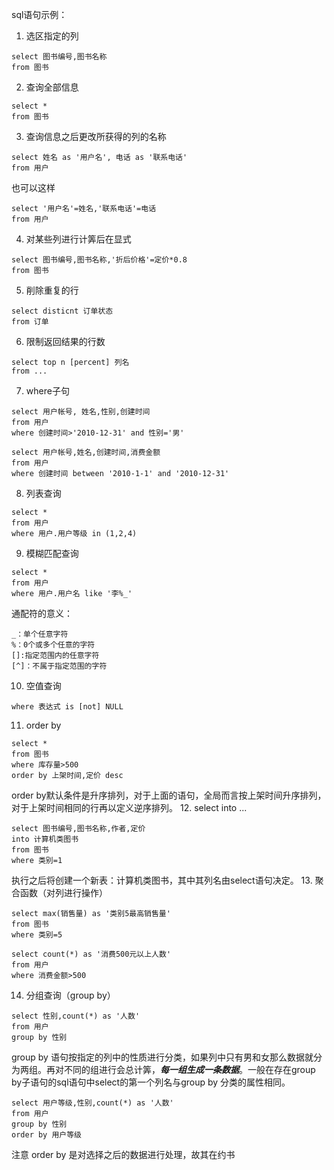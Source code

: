 sql语句示例：

1. 选区指定的列
```
select 图书编号,图书名称
from 图书
```
2. 查询全部信息
```
select *
from 图书
```
3. 查询信息之后更改所获得的列的名称
```
select 姓名 as '用户名', 电话 as '联系电话'
from 用户
```
也可以这样
```
select '用户名'=姓名,'联系电话'=电话
from 用户
```
4. 对某些列进行计筭后在显式
```
select 图书编号,图书名称,'折后价格'=定价*0.8
from 图书
```
5. 削除重复的行
```
select disticnt 订单状态
from 订单
```
6. 限制返回结果的行数
```
select top n [percent] 列名
from ...
```
7. where子句
```
select 用户帐号, 姓名,性别,创建时间
from 用户
where 创建时间>'2010-12-31' and 性别='男'
```
```
select 用户帐号,姓名,创建时间,消费金额
from 用户
where 创建时间 between '2010-1-1' and '2010-12-31'
```
8. 列表查询
```
select *
from 用户
where 用户.用户等级 in (1,2,4)
```
9. 模糊匹配查询
```
select *
from 用户
where 用户.用户名 like '李%_'
```
通配符的意义：
```
_：单个任意字符
%：0个或多个任意的字符
[]:指定范围内的任意字符
[^]：不属于指定范围的字符
```
10. 空值查询
```
where 表达式 is [not] NULL
```
11. order by
```
select *
from 图书
where 库存量>500
order by 上架时间,定价 desc
```
order by默认条件是升序排列，对于上面的语句，全局而言按上架时间升序排列，对于上架时间相同的行再以定义逆序排列。
12. select into ...
```
select 图书编号,图书名称,作者,定价
into 计算机类图书
from 图书
where 类别=1
```
执行之后将创建一个新表：计算机类图书，其中其列名由select语句决定。
13. 聚合函数（对列进行操作）
```
select max(销售量) as '类别5最高销售量'
from 图书
where 类别=5
```
```
select count(*) as '消费500元以上人数'
from 用户
where 消费金额>500
```
14. 分组查询（group by）
```
select 性别,count(*) as '人数'
from 用户
group by 性别
```
group by 语句按指定的列中的性质进行分类，如果列中只有男和女那么数据就分为两组。再对不同的组进行会总计筭，***每一组生成一条数据***。一般在存在group by子语句的sql语句中select的第一个列名与group by 分类的属性相同。
```
select 用户等级,性别,count(*) as '人数'
from 用户
group by 性别
order by 用户等级
```
注意 order by 是对选择之后的数据进行处理，故其在约书
